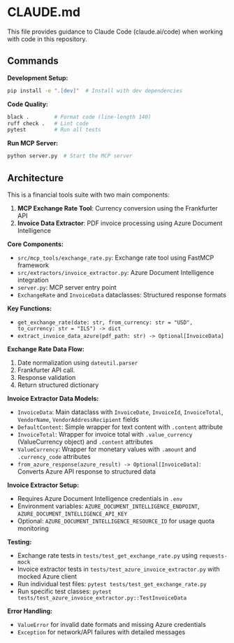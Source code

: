 # CLAUDE.md

This file provides guidance to Claude Code (claude.ai/code) when working with code in this repository.

## Commands

**Development Setup:**
```bash
pip install -e ".[dev]"  # Install with dev dependencies
```

**Code Quality:**
```bash
black .        # Format code (line-length 140)
ruff check .   # Lint code
pytest         # Run all tests
```

**Run MCP Server:**
```bash
python server.py  # Start the MCP server
```

## Architecture

This is a financial tools suite with two main components:

1. **MCP Exchange Rate Tool**: Currency conversion using the Frankfurter API
2. **Invoice Data Extractor**: PDF invoice processing using Azure Document Intelligence

**Core Components:**
- `src/mcp_tools/exchange_rate.py`: Exchange rate tool using FastMCP framework
- `src/extractors/invoice_extractor.py`: Azure Document Intelligence integration
- `server.py`: MCP server entry point
- `ExchangeRate` and `InvoiceData` dataclasses: Structured response formats

**Key Functions:**
- `get_exchange_rate(date: str, from_currency: str = "USD", to_currency: str = "ILS") -> dict`
- `extract_invoice_data_azure(pdf_path: str) -> Optional[InvoiceData]`

**Exchange Rate Data Flow:**
1. Date normalization using `dateutil.parser`
2. Frankfurter API call.
3. Response validation
4. Return structured dictionary

**Invoice Extractor Data Models:**
- `InvoiceData`: Main dataclass with `InvoiceDate`, `InvoiceId`, `InvoiceTotal`, `VendorName`, `VendorAddressRecipient` fields
- `DefaultContent`: Simple wrapper for text content with `.content` attribute
- `InvoiceTotal`: Wrapper for invoice total with `.value_currency` (ValueCurrency object) and `.content` attributes
- `ValueCurrency`: Wrapper for monetary values with `.amount` and `.currency_code` attributes
- `from_azure_response(azure_result) -> Optional[InvoiceData]`: Converts Azure API response to structured data

**Invoice Extractor Setup:**
- Requires Azure Document Intelligence credentials in `.env`
- Environment variables: `AZURE_DOCUMENT_INTELLIGENCE_ENDPOINT`, `AZURE_DOCUMENT_INTELLIGENCE_API_KEY`
- Optional: `AZURE_DOCUMENT_INTELLIGENCE_RESOURCE_ID` for usage quota monitoring

**Testing:**
- Exchange rate tests in `tests/test_get_exchange_rate.py` using `requests-mock`
- Invoice extractor tests in `tests/test_azure_invoice_extractor.py` with mocked Azure client
- Run individual test files: `pytest tests/test_get_exchange_rate.py`
- Run specific test classes: `pytest tests/test_azure_invoice_extractor.py::TestInvoiceData`

**Error Handling:**
- `ValueError` for invalid date formats and missing Azure credentials
- `Exception` for network/API failures with detailed messages